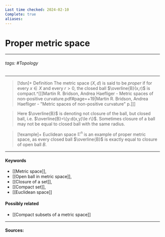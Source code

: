 ```yaml
---
Last time checked: 2024-02-10
Complete: true
aliases:
---
```

# Proper metric space
***
###### tags: #Topology  
***
>[!dsn]+ Definition
>The metric space $(X,d)$ is said to be *proper* if for every $x\in X$ and every $r>0$, the closed ball $\overline{B}(x,r)$ is compact.^[[[Martin R. Bridson, Andrea Haefliger - Metric spaces of non-positive curvature.pdf#page=+19|Martin R. Bridson, Andrea Haefliger - "Metric spaces of non-positive curvature" p.]]]

>Here $\overline{B}$ is denoting not closure of the ball, but closed ball, i.e. $\overline{B}=\{y:d(x,y)\le r\}$. Sometimes closure of a ball may not be equal to closed ball with the same radius.

>[!example]+
>Euclidean space $\mathbb{E}^{n}$ is an example of proper metric space, as every closed ball $\overline{B}$ is exactly equal to closure of open ball $B$.
***
#### Keywords
- [[Metric space]],
- [[Open ball in metric space]],
- [[Closure of a set]],
- [[Compact set]],
- [[Euclidean space]]
#### Possibly related
- [[Compact subsets of a metric space]]
***
#### Sources: